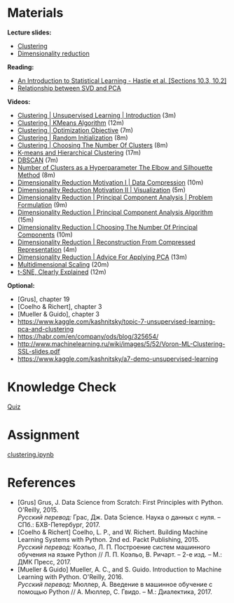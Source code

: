 # Materials

**Lecture slides:**
- [Clustering](./slides/slides_clustering.pdf)
- [Dimensionality reduction](./slides/slides_dimensionality_reduction.pdf)

**Reading:**
- [An Introduction to Statistical Learning - Hastie et al. \[Sections 10.3, 10.2\]](https://www.statlearning.com/s/ISLR-Seventh-Printing.pdf)
- [Relationship between SVD and PCA](https://stats.stackexchange.com/questions/134282/relationship-between-svd-and-pca-how-to-use-svd-to-perform-pca)

**Videos:**
- [Clustering | Unsupervised Learning | Introduction](https://www.youtube.com/watch?v=Ev8YbxPu_bQ) (3m)
- [Clustering | KMeans Algorithm](https://www.youtube.com/watch?v=hDmNF9JG3lo) (12m)
- [Clustering | Optimization Objective](https://www.youtube.com/watch?v=LvgcfMOyREE) (7m)
- [Clustering | Random Initialization](https://www.youtube.com/watch?v=PpH_hv55GNQ) (8m)
- [Clustering | Choosing The Number Of Clusters](https://www.youtube.com/watch?v=lbR5br5yvrY) (8m)
- [K-means and Hierarchical Clustering](https://www.youtube.com/watch?v=QXOkPvFM6NU) (17m)
- [DBSCAN](https://www.youtube.com/watch?v=6jl9KkmgDIw) (7m)
- [Number of Clusters as a Hyperparameter The Elbow and Silhouette Method](https://www.youtube.com/watch?v=AtxQ0rvdQIA) (8m)
- [Dimensionality Reduction Motivation I | Data Compression](https://www.youtube.com/watch?v=Zbr5hyJNGCs) (10m)
- [Dimensionality Reduction Motivation II | Visualization](https://www.youtube.com/watch?v=cnCzY5M3txk) (5m)
- [Dimensionality Reduction | Principal Component Analysis | Problem Formulation](https://www.youtube.com/watch?v=T-B8muDvzu0) (9m)
- [Dimensionality Reduction | Principal Component Analysis Algorithm](https://www.youtube.com/watch?v=rng04VJxUt4) (15m)
- [Dimensionality Reduction | Choosing The Number Of Principal Components](https://www.youtube.com/watch?v=5aHWplWElcc) (10m)
- [Dimensionality Reduction | Reconstruction From Compressed Representation](https://www.youtube.com/watch?v=R8zHEyT2R4E) (4m)
- [Dimensionality Reduction | Advice For Applying PCA](https://www.youtube.com/watch?v=xI9-I-gcwaw) (13m)
- [Multidimensional Scaling](https://www.youtube.com/watch?v=Yt0o8ukIOKU) (20m)
- [t-SNE, Clearly Explained](https://www.youtube.com/watch?v=NEaUSP4YerM) (12m)

**Optional:**

- \[Grus\], chapter 19
- \[Coelho & Richert\], chapter 3
- \[Mueller & Guido\], chapter 3
- https://www.kaggle.com/kashnitsky/topic-7-unsupervised-learning-pca-and-clustering
- https://habr.com/en/company/ods/blog/325654/
- http://www.machinelearning.ru/wiki/images/5/52/Voron-ML-Clustering-SSL-slides.pdf
- https://www.kaggle.com/kashnitsky/a7-demo-unsupervised-learning

# Knowledge Check

[Quiz](https://docs.google.com/forms/d/1JXZpqij3vIMjcXooHnNJbkr_Zc3z_FqQztX-BalSBo4/edit?usp=sharing)

# Assignment

[clustering.ipynb](./clustering.ipynb)

# References

- \[Grus\] Grus, J. Data Science from Scratch: First Principles with Python. O'Reilly, 2015.<br>
_Русский перевод:_ Грас, Дж. Data Science. Наука о данных с нуля. – СПб.: БХВ-Петербург, 2017.
- \[Coelho & Richert\] Coelho, L. P., and W. Richert. Building Machine Learning Systems with Python. 2nd ed. Packt Publishing, 2015.<br>
_Русский перевод:_ Коэльо, Л. П. Построение систем машинного обучения на языке Python // Л. П. Коэльо, В. Ричарт. – 2-е изд. – М.: ДМК Пресс, 2017.
- \[Mueller & Guido\] Mueller, A. C., and S. Guido. Introduction to Machine Learning with Python. O'Reilly, 2016.<br>
_Русский перевод:_ Мюллер, А. Введение в машинное обучение с помощью Python // А. Мюллер, С. Гвидо. – М.: Диалектика, 2017.
